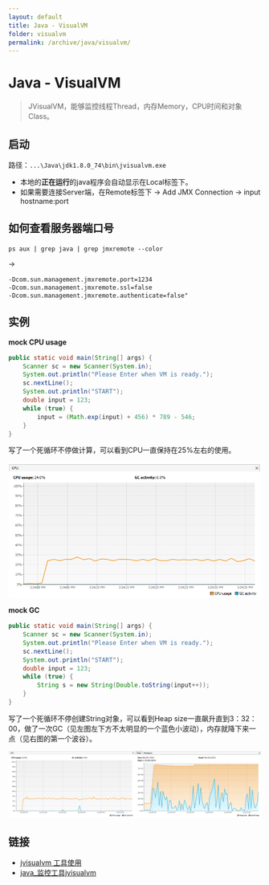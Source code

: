 ```yaml
---
layout: default
title: Java - VisualVM
folder: visualvm
permalink: /archive/java/visualvm/
---
```


# Java - VisualVM

> JVisualVM，能够监控线程Thread，内存Memory，CPU时间和对象Class。

## 启动

路径：`...\Java\jdk1.8.0_74\bin\jvisualvm.exe`

- 本地的**正在运行**的java程序会自动显示在Local标签下。
- 如果需要连接Server端，在Remote标签下 -> Add JMX Connection -> input hostname:port

## 如何查看服务器端口号

`ps aux | grep java | grep jmxremote --color` 

->

~~~
-Dcom.sun.management.jmxremote.port=1234
-Dcom.sun.management.jmxremote.ssl=false 
-Dcom.sun.management.jmxremote.authenticate=false"
~~~

## 实例

**mock CPU usage**

~~~ java
public static void main(String[] args) {
	Scanner sc = new Scanner(System.in);
	System.out.println("Please Enter when VM is ready.");
	sc.nextLine();
	System.out.println("START");
	double input = 123;
	while (true) {
		input = (Math.exp(input) + 456) * 789 - 546;
	}
}
~~~

写了一个死循环不停做计算，可以看到CPU一直保持在25%左右的使用。

![cpu.1.PNG](img/cpu.1.PNG)

**mock GC**

~~~ java
public static void main(String[] args) {
	Scanner sc = new Scanner(System.in);
	System.out.println("Please Enter when VM is ready.");
	sc.nextLine();
	System.out.println("START");
	double input = 123;
	while (true) {
		String s = new String(Double.toString(input++));
	}
}
~~~

写了一个死循环不停创建String对象，可以看到Heap size一直飙升直到3：32：00，做了一次GC（见左图左下方不太明显的一个蓝色小波动），内存就降下来一点（见右图的第一个波谷）。

![cpu.2.PNG](img/cpu.2.PNG)

## 链接

- [jvisualvm 工具使用](https://www.cnblogs.com/kongzhongqijing/articles/3625340.html)
- [java_监控工具jvisualvm](https://www.cnblogs.com/caroline4lc/p/4932937.html)

